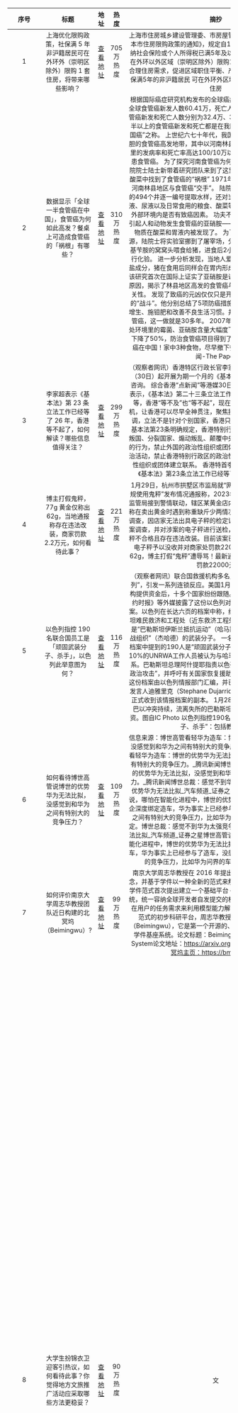 | 序号 |    标题    |              地址              |   热度   |          摘抄          |             略缩图             |
|:----:|:----------:|:----------------------------:|:--------:|:----------------------:|:-----------------------------:|
| 1    | 上海优化限购政策，社保满 5 年非沪籍居民可在外环外（崇明区除外）限购 1 套住房，将带来哪些影响？ | [查看地址                          ](https://www.zhihu.com/question/641996057) | 705 万热度 | 上海市住房城乡建设管理委、市房屋管理局联合印发《关于优化本市住房限购政策的通知》，规定自1月31日起，在本市连续缴纳社会保险或个人所得税已满5年及以上的非本市户籍居民，可在外环以外区域（崇明区除外）限购1套住房，以更好满足居民合理住房需求，促进区域职住平衡、产城融合。上海：在本市社保满5年的非沪籍居民 可在外环外区域（崇明区除外）限购1套住房 | ![略缩图](https://picx.zhimg.com/7c185db29bba01f59983bb04ba78c3fc_xl.jpg?source=57bbeac9) |
| 2    | 数据显示「全球一半食管癌在中国」，食管癌为何如此高发？餐桌上可造成食管癌的「祸根」有哪些？ | [查看地址                          ](https://www.zhihu.com/question/641996157) | 310 万热度 | 根据国际癌症研究机构发布的全球癌症负担数据显示，2020年全球食管癌新发人数60.41万，死亡人数54.4万，其中，我国食管癌新发和死亡人数分别为32.4万、30.11万，也就是说全球一半以上的食管癌新发和死亡都是在我国，因此，食管癌又有“中国癌”之称。 上世纪六七十年代，我国更是存在一个让人闻风丧胆的食管癌高发地带，其中以河南林县的情况最为严重，当时这里的发病率和死亡率高达100/10万以上，几乎家家户户都有人患食管癌。 为了探究河南食管癌为何如此高发，当时中国科学院院士陆士新带着研究团队来到了这里进行研究。 01 院士在在酸菜中找到了食管癌的“祸根” 1971年，陆士新院士被任命来到河南林县地区与食管癌“交手”。 陆院士带领研究人员将几个村的494个井逐一编号提取水样，还对当地几百位村民的唾液、胃液、尿液以及日常食用的粮食、酸菜等进行了检测，排查人体、外部环境内是否有致癌因素。 功夫不负有心人，团队发现了可引起人和动物发生食管癌的亚硝胺——甲基苄基亚硝胺成分，该物质在酸菜和胃液内被发现了。 为了进一步探索亚硝胺的来源，陆院士将实验室挪到了屠宰场，分别将注射了亚硝酸盐和甲基苄胺的窝窝头喂食给猪，进食后2小时将猪宰杀，取出胃部进行化验。 进一步分析发现，当地人爱吃的酸菜内富含的亚硝酸盐成分，猪在食用后同样会在胃内形成具有致癌作用的亚硝胺。 该研究首次在国际上证实了亚硝胺是诱发食管癌发生的主要化学原因，揭示了林县地区高发的食管癌与居民的饮食习惯有密切相关性。 发现了致癌的元凶仅仅只是开始，后续陆院士开始了新的“战斗”。他分别总结了5项防癌措施，分别为防霉、去胺、治增生、施钼肥和改善不良生活习惯。并在当地知指导百姓防治食管癌，这一做就是30多年。 2007年，改名为林州市的林县所处环境里的霉菌、亚硝胺含量大幅度下降了，食管癌的发病率也下降了50%，防治食管癌项目得到了显著成就。全球一半食管癌在中国！家中3种食物，尽早撤下餐桌_澎湃号·湃客_澎湃新闻-The Paper | ![略缩图](https://picx.zhimg.com/v2-e8439759060e7551f94e446ac23bc94f_qhd.jpg?source=57bbeac9) |
| 3    | 李家超表示《基本法》第 23 条立法工作已经等了 26 年，香港等不起了，如何解读？哪些信息值得关注？ | [查看地址                          ](https://www.zhihu.com/question/641993297) | 299 万热度 | （观察者网讯）香港特区行政长官李家超宣布，特区政府从今日（30日）起开展为期一个月的《基本法》第二十三条立法公众咨询。 综合香港“点新闻”等港媒30日报道，李家超在记者会上表示，《基本法》第二十三条立法工作已经等了26年，不应该再等，香港“等不及”也“等不起”，现在正是尽快“补短板”的好时机，让香港可以尽早全神贯注，聚焦拼经济、拼发展。同时他强调，立法不是针对个别国家，香港只是为了“保护自己”。 香港基本法第23条明确规定，香港特别行政区应自行立法禁止任何叛国、分裂国家、煽动叛乱、颠覆中央人民政府及窃取国家机密的行为，禁止外国的政治性组织或团体在香港特别行政区进行政治活动，禁止香港特别行政区的政治性组织或团体与外国的政治性组织或团体建立联系。 香港特首李家超 图自港媒 李家超：《基本法》第23条立法工作已经等了26年，香港等不起了 | ![略缩图](https://pic1.zhimg.com/v2-1c3d24e50e3430ab16548e812e6a11d8_xl.jpg) |
| 4    | 博主打假鬼秤，77g 黄金仅称出 62g，当地通报称存在违法改装，商家罚款 2.2万元，如何看待此事？ | [查看地址                          ](https://www.zhihu.com/question/641951578) | 221 万热度 | 1月29日，杭州市拱墅区市监局就“网民发布视频称某黄金店违规使用鬼秤”发布情况通报称，2023年11月27日，拱墅区市场监管局接到警情联动，辖区某黄金店内交易双方发生纠纷，顾客称在卖出黄金时遇到称重缺斤少两情况。执法人员立即赶赴现场调查，因店家无法出具电子秤的检定证书，市监局对该店进行立案调查，并对涉案的电子秤进行送检，经技术机构鉴定，该电子秤不合格且存在违法改装。目前该案已依法作出处罚决定，对该电子秤予以没收并对商家处罚款22000元。 77g黄金仅称出62g，博主打假“鬼秤”遭辱骂！最新通报：存在违法改装，商家罚款22000元 | 每经网 | ![略缩图](https://pic4.zhimg.com/50/v2-6545eea37af275dba072d7cc15ff1d87_b.jpg) |
| 5    | 以色列指控 190 名联合国员工是「顽固武装分子、杀手」，以色列此举意图为何？ | [查看地址                          ](https://www.zhihu.com/question/641998279) | 116 万热度 | （观察者网讯）联合国救援机构多名员工被卷入“参与袭击以色列”，引发一系列连锁反应。美国1月26日带头宣布暂停向该机构提供资金后，十多个国家纷纷跟随。 	 1月30日，路透社、《纽约时报》等外媒披露了这份以色列对联合国员工提出指控的档案。以色列在长达六页的档案中称，约190名联合国近东巴勒斯坦难民救济和工程处（近东救济工程处，UNRWA）雇员，同时是“巴勒斯坦伊斯兰抵抗运动”（哈马斯）或“巴勒斯坦伊斯兰圣战组织”（杰哈德）的武装分子。 	一名以色列官员对路透社称，档案中提到的190人是“顽固武装分子和杀手”，总体而言，大约10%的UNRWA工作人员被认为与哈马斯和杰哈德有更广泛的联系。巴勒斯坦总理阿什提耶指责以色列对该机构进行“有预谋的政治攻击”，并呼吁有关国家恢复援助。 	报道援引消息人士称，这份档案由以色列情报部门汇编，并已经与美国共享。但联合国发言人迪雅里克（Stephane Dujarric）29日表示，联合国尚未正式收到该情报档案的副本。 1月28日，加沙地带南部拉法，巴以冲突持续，流离失所的巴勒斯坦人领取UNRWA的援助物资。图自IC Photo 以色列指控190名联合国员工是“顽固武装分子、杀手”：包括教师社工 | ![略缩图](https://pic2.zhimg.com/50/v2-c69bf2f46054a97ed0aa9843c49a3591_b.jpg) |
| 6    | 如何看待博世高管说博世的优势华为无法比拟，没感觉到和华为之间有特别大的竞争压力？ | [查看地址                          ](https://www.zhihu.com/question/641826179) | 109 万热度 | 信息来源：​博世高管看轻华为造车：博世的优势华为无法比拟，没感觉到和华为之间有特别大的竞争压力。_腾讯新闻​博世高管看轻华为造车：博世的优势华为无法比拟，没感觉到和华为之间有特别大的竞争压力。_腾讯新闻​博世高管看轻华为造车：博世的优势华为无法比拟，没感觉到和华为之间有特别大的竞争压力。_腾讯新闻博世总裁：感觉不到华为太强竞争压力、我们的优势华为无法比拟_汽车频道_证券之星 博世高管谈华为造车时说，哪怕在智能化进程中，博世的优势华为无法比拟，不会和车企深度绑定造车，华为事实上已经参与了造车，没感觉到和华为之间有特别大的竞争压力，比如华为问界的车，和车厂深度绑定。博世总裁：感觉不到华为太强竞争压力、我们的优势华为无法比拟_汽车频道_证券之星博世高管谈华为造车时说，哪怕在智能化进程中，博世的优势华为无法比拟，不会和车企深度绑定造车，华为事实上已经参与了造车，没感觉到和华为之间有特别大的竞争压力，比如华为问界的车，和车厂深度绑定。 | ![略缩图](https://pic2.zhimg.com/50/v2-75d685f93d5790d0a527a1b808bf20fd_b.jpg) |
| 7    | 如何评价南京大学周志华教授团队近日构建的北冥坞（Beimingwu）? | [查看地址                          ](https://www.zhihu.com/question/641968681) | 99 万热度  | 南京大学周志华教授在 2016 年提出了学件（learnware）概念，并基于学件以一种全新的范式来解决机器学习任务。并且，学件范式首次提出建立一个基础平台 —— 学件基座（dock）系统，统一容纳全球开发者自发提交的机器学习模型，然后根据潜在用户的任务需求来利用模型能力解决新任务。 为了建立学件范式的初步科研平台，周志华教授团队近日构建了北冥坞（Beimingwu），它是第一个开源的、用于未来学件范式研究的学件基座系统。论文标题：Beimingwu: A Learnware Dock System论文地址：https://arxiv.org/pdf/2401.14427.pdf北冥坞主页：https://bmwu.cloud/ | ![略缩图](https://pic1.zhimg.com/50/v2-45e7b22230a419bc4c39b47d8f911bd8_b.jpg) |
| 8    | 大学生扮锦衣卫迎客引热议，如何看待此事？你觉得地方文旅推广活动应采取哪些方法更稳妥？ | [查看地址                          ](https://www.zhihu.com/question/641992636) | 90 万热度  | 文| 杜虎 这几天，因为“00后大学生扮锦衣卫迎大家返乡”，洛阳文旅被推上风口浪尖。 据媒体报道，1月29日下午，记者就大学生扮成锦衣卫迎客一事，致电洛阳市文化广电和旅游局办公室，该办接线人员让打12345，后者称将核实了解此事后再回复。 大学生扮演锦衣卫，每天下午两点至六点半在车站表演，暂时不知这个活动是谁组织的，但很多网友认为，这属于洛阳推广文旅的做法，远的是沿袭淄博烧烤文化的余热，近的是借哈尔滨的声势炒作，没想到翻车了。 现在有两种意见，一种认为锦衣卫是明朝的鹰犬机构，监视文武百官，迫害普通百姓，扮演锦衣卫迎客就很不正确，是宣扬历史糟粕，说轻了是不懂历史常识，严重点讲，是没有树立正确的历史观。这种意见一度占据了上风，不仅让扮演的大学生越解释越心虚，恐怕洛阳文旅部门也大感不妙。官方调查大学生扮锦衣卫迎客：点赞和批评都不必上纲上线_飞鱼_服饰_文化 | ![略缩图](https://pic1.zhimg.com/50/v2-8197fd7c635296eae602619ed05e8e68_b.jpg) |
| 9    | 为什么每天上班明明没做什么体力活，却仍感觉到身体好累？ | [查看地址                          ](https://www.zhihu.com/question/641399987) | 86 万热度  |                    | ![略缩图](https://pic4.zhimg.com/50/v2-a4b4cf5d8e9eba6dd2a6602d95304f73_b.jpg) |
| 10   | 「交通枢纽」河南降雪量异常之大，将连下 5 天，为何会出现暴雪天气？如何保证出行安全？ | [查看地址                          ](https://www.zhihu.com/question/641975485) | 58 万热度  | 1月29日，据中央气象台消息：31日开始，我国中东部地区将遭遇今冬以来最大范围、最长时间的雨雪天气过程，这也将是2008年以来最复杂春运天气。 预计1月31日至2月5日，我国中东部地区将进入入冬以来持续时间最长、影响范围最广的雨雪冰冻天气过程。10省份将出现暴雪或大暴雪，河南、河北、山东、辽宁、湖北等地的日降水量或累计降雪量具有极端性，河南、湖北、安徽、湖南、贵州5省将出现冻雨。 其中，交通枢纽河南作为此次过程的降雪中心，降雪量异常之大，需引起高度重视。 2024年1月28日，河南省济源市，雪后初晴。图据视觉中国 河南迎来今冬最长雨雪冰冻连续5天下雪，局地积雪可达40厘米 1月29日，河南省气象局召开新闻发布会，河南省气象台首席预报员张宁表示，河南处于此轮全国性雨雪天气的中心区域，也处于雨雪转化的过渡区域，降水相态复杂，本轮累计降雪量和积雪深度可能达到或突破历史同期极值，雨雪和冰冻持续时间为今冬最长，同时伴有雷电、冻雨、大风、低温等多种灾害，低温雨雪冰冻和暴雪气象灾害风险高。 据河南省气象局预计，1月31日至2月4日，河南将连续5天出现降雪。全省大部积雪深度10到20厘米，局地可达40厘米。 另据大河报消息，受冷空气影响，1月31日至2月1日，河南郑州市有4到5级东北风，阵风7到8级。2月1日起郑州市气温较前期明显下降，最高气温持续0℃以下，其中2月1日至4日，最低气温-8℃～-4℃。此外，1月30日至31日，郑州市有中到重度霾。 雨雪详细数据： 降雪时间：明天下午到晚上开始下。这次持续时间会比较长，一直到2月5日才会结束。 降雪相态：明晚先是雨，或雨夹雪，随着气温的下降，后面转成雪。 降雪主要集中时段：明天夜里有一波，3-4日有一波。 气温：最低气温有4-5天都会在0℃以下，最冷的是4日、5日。 降水量：与去年12月10日那次过程的累计降水量差不多，这次下得更匀一些。 建议：要返乡或出行，最好不要选择自驾，雨雪天气公路交通受的影响比较大。能选择5日以后出行最好，不管往南还是往北晚点的概率就会减小。 此外，1月30日至31日，郑州市有中到重度霾。需关注雨雪低温对春运的影响。 本轮雨雪天气恰逢春运返乡出行高峰，交通安全风险加大，建议加强安全管理工作；需防范雨雪冰冻、大风、低温等对交通运输、能源保供、电力输送、设施农业、人体健康等的不利影响。请密切关注天气变化趋势及属地气象台站发布的最新天气预报、气象灾害预警信号和气象风险提示。 持续雨雪低温天气，需防范能见度降低、道路湿滑结冰、电线覆冰和积雪；天然气、电力、热力等能源消耗增加，建议做好煤、气、油等能源调度和储备计划。本轮雨雪天气恰逢春运返乡出行高峰，交通安全风险加大，建议加强安全管理工作。 据中央气象台最新预计，今明两天，仍以南方大范围降雨和东北地区降雪为主，31日起冷空气南下，大范围雨雪登场，中东部大部地区气温逐渐转为偏低，雨雪分界线将逐渐南压至贵州东部-湖南北部-湖北东部-苏皖北部一线。 这条雨雪分界线以北地区多有中到大雪、部分地区暴雪甚至大暴雪，以南地区有中到大雨、局地暴雨，并伴有较大范围雷电。其中2月2-4日为降雪最强时段。 来源：中央气象台、大河报 周星驰官宣！ 张庭名下多家公司拟注销！96套房产、银行账户已全部解封高度警惕！暴雪来袭！河南降雪量异常之大，将连下5天_雨雪_天气_影响 | ![略缩图](https://picx.zhimg.com/80/v2-2350b90c05344e51911c82d0a8acb15c_1440w.webp?source=1def8aca) |
| 11   | 怎么看待 2024 年 1 月 30 日 A 股市场行情？ | [查看地址                          ](https://www.zhihu.com/question/641945046) | 58 万热度  | 财联社1月30日电，大盘全天震荡调整，创业板、深成指跌超2%，创业板指失守1600点续创年内新低。盘面上，电力板块逆势活跃，百通能源、深南电A、赣能股份涨停；汽车零部件板块局部走强，浙江世宝、中马传动、爱玛科技涨停；农业板块盘中活跃，敦煌种业涨停，秋乐种业大涨8%；下跌方面，芯片半导体板块全天低迷，华海诚科、新洁能、亚翔集成跌停。总体上个股跌多涨少，全市场超5000只个股下跌。沪深两市今日成交额6637亿，较上个交易日缩量1415亿。板块方面，仅有转基因板块逆势上涨，CPO、PEEK材料、减肥药、先进封装Chiplet等板块跌幅居前。截至收盘，沪指跌1.83%，深成指跌2.40%，创业板指跌2.47%。北向资金全天净买入17.42亿，其中沪股通净买入25.02亿元，深股通净卖出7.6亿元。收评：创业板指跌超2%失守1600点 全市场超5000只个股下跌 | ![略缩图](https://picx.zhimg.com/v2-90db291f2141c6def4b754831afbaa6a_xl.jpg?source=57bbeac9) |
| 12   | 网传冀 F 牌奔驰车主插队不成，拳砸对方引擎盖，保定交警回应，如何看待此事？ | [查看地址                          ](https://www.zhihu.com/question/641972202) | 58 万热度  | 30日，一个来自河北的车牌号登顶热搜。 据了解，有网友29日发短视频称，自己驾车时被奔驰车插队，引擎盖被砸出坑。 视频画面显示，插队的黑色奔驰车车牌为冀F***。 记者针对此事致电保定市公安局交警支队，对方回应称，“有相关部门去核实，保定交警公众号到时候应该会有发文。”​​​​保定交警回应奔驰车插队 (weibo.com) | ![略缩图](https://picx.zhimg.com/v2-6fdb7261d4ccb419c7ce5004923c30a3_xl.jpg?source=57bbeac9) |
| 13   | 为什么高句丽威胁这么大，没有在隋末大乱时逐鹿中原？ | [查看地址                          ](https://www.zhihu.com/question/293027495) | 58 万热度  |                    | ![略缩图](https://pic4.zhimg.com/50/v2-50a1751ab17488023ac5e93df610f65b_b.jpg) |
| 14   | 2024 LPL 春季赛LGD 2:0 EDG，如何评价这场比赛？ | [查看地址                          ](https://www.zhihu.com/question/642038975) | 57 万热度  |                    | ![略缩图](https://pic3.zhimg.com/50/v2-4ab6284b86b577aad46b3157ad8588c2_b.jpg) |
| 15   | 如何看待周星驰宣布进入短剧领域？ | [查看地址                          ](https://www.zhihu.com/question/641937749) | 57 万热度  | 1月29日，周星驰在社交平台发布动态只见他在白板上潇洒写下“九五二七剧场”几个大字。中国香港知名导演、演员周星驰宣布与某短视频平台达成微短剧合作双方将共同运营“九五二七剧场”周星驰将以发起人身份共同联合优秀的青年创作者基于“周星驰导演作品”的某短视频平台账号直接面向用户进行内容创作。 | ![略缩图](https://pic4.zhimg.com/50/v2-100a531c1a85e1fb76d843c9a6d84cb7_b.jpg) |
| 16   | 比亚迪去年净利预计超 290 亿元，同比最高增长约 86%，新能源车销量创历史新高，哪些信息值得关注？ | [查看地址                          ](https://www.zhihu.com/question/641988402) | 57 万热度  | 继特斯拉公布业绩后，比亚迪也发成绩单了！ 1月29日晚间，比亚迪发布2023年业绩预告，期内公司实现归属于上市公司股东的净利润290亿元-310亿元，同比最高增长约86%；实现归属于上市公司股东的扣非净利润274亿元-297亿元，同比最高增长约90%。基本每股收益为9.98元/股至10.67元/股，上年同期为5.71元/股。 以此计算，比亚迪在2023年日均净利润为7945.21万-8493.15万元。 比亚迪表示，2023年，新能源汽车行业继续保持高速增长态势，公司新能源汽车销量再创历史新高，进一步巩固了全球新能源汽车销量第一的领先地位。尽管行业竞争更为激烈，公司凭借品牌力的不断提升、出海销量的快速增长、持续扩大的规模优势和强大的产业链成本控制能力，盈利实现大幅改善，展现了强大的韧性。预计去年净利超290亿元，比亚迪最新公告！特斯拉“拐点”来了？马斯克暂别世界首富“宝座” | 每经网 | ![略缩图](https://pic2.zhimg.com/50/v2-77462cdb9b4aeb99860f87219dd368cd_b.jpg) |
| 17   | 马斯克称人类首次接受脑机接口芯片植入，对人类意味着什么？为什么有人兴奋有人担忧？ | [查看地址                          ](https://www.zhihu.com/question/641946804) | 56 万热度  | 马斯克的脑机接口有新消息！ Neuralink创始人埃隆·马斯克刚刚在社交媒体平台X上宣布，在昨天，人类首次接受脑机接口（Neuralink）芯片植入，植入者恢复良好。 估值已达359亿元，业内评价很高 Neuralink，是马斯克在2016年与多名科学家一同创办的脑科学公司。顾名思义，这家公司的主要研究方向就是脑机接口——通过研发一种能够植入大脑的设备，来实现“人脑与机器交互”。去年的融资情况显示，Neuralink的估值已高达50亿美元（约合人民币359亿元）。 所谓“脑机接口”，就是通过在大脑中植入微小的电极，利用电流让计算机和脑细胞产生互动。2019年马斯克发布了首款产品，其原理是用激光在头骨上钻孔，然后再避开大脑血管、将一条线路植入脑中。2020年8月，为了对脑机接口的效果进行验证，研究人员在三只猪的体内植入了设备，马斯克在直播时向观众展示了小猪大脑活动的实时传输。 据马斯克介绍，Neuralink正在设计一种将大脑信号转化为行动的设备，将首先专注于两个应用：一是恢复人类视力，二是帮助无法移动肌肉的人控制智能手机等设备，甚至恢复脊髓受损者的全身功能。 Neuralink公司人体试验精确机器人植入脑机接口的目标，是寻找22岁及以上、渐冻症（因脊髓损伤或肌萎缩侧索硬化症）导致四肢瘫痪、且伤后至少一年未见好转的试验参与者，初步目的是让瘫痪人士仅用意念就能操作计算机光标或键盘。马斯克宣布：人类首次接受脑机接口芯片植入，植入者恢复良好！ | ![略缩图](https://pic1.zhimg.com/50/v2-9955bbbe74b06def680f39e4924c324c_b.jpg) |
| 18   | 广东汕头东海岸发现一头鲸鱼尸体，相关工作人员正在处置，具体原因为何？还有哪些细节值得关注？ | [查看地址                          ](https://www.zhihu.com/question/641994894) | 55 万热度  | 橙柿互动 记者 汤晨琛2024-01-30 13:58:00 昨天下午，有网友发布视频称，广东汕头东海岸附近有一条死去的鲸鱼。 今天中午，橙柿互动记者联系上了一位正在现场的当地人。他说，这条“大鱼”还不清楚是不是鲸鱼，只是看着很像，现在还没被运走，具体位置离汕头市的东海岸大道堤坝不远。 “对面应该是一片工地，下了桥就能看到，上面还写着广东讯源建设投资有限公司。目前现场有工作人员正在处理，应该是防止它爆炸。” 也有网友表示，这条“大鱼”体长6—7米，可能是小须鲸，在南海有分布。“来看的人不多，都是拍张照就走了。” 据媒体报道，汕头东海岸所在地派出所已接到该起警情，相关处置情况暂不便透露。而汕头市农业农村局的工作人员表示，已经安排相关工作人员去现场处理，具体是什么 " 鱼 " 还有待现场工作人员进一步确认。“这起事件目前由汕头市龙湖区农业农村局渔业管理股的工作人员在牵头处置，后期可能会将这头大 ‘鱼 ’ 送到汕头大学做标本。” 另外，该工作人员表示，这头大 " 鱼 " 的死亡或许与气候变化有关，及时处置不会对生态环境造成影响，至于网民担心的鲸爆问题，工作人员认为短时间内不会发生，时间长了可能会发生。 当鲸在海洋中死去被称为“鲸落” 在陆地上死去可能会“鲸爆” “当鲸在海洋中死去，它的尸体最终会沉入海底，并在此过程中形成一个独特的深海生态系统，生物学家称这一过程为‘鲸落’。” 中国科学院深海科学与工程研究所海洋哺乳动物与海洋生物声学研究室主任、研究员李松海说，生于海、死于海、反哺海，“鲸落”为深海生物提供了丰富的食物来源，与热液、冷泉一同被称为深海生命的“绿洲”。 当鲸在陆地上死去的时候，不得不提到一个词，“鲸爆”。 鲸爆，也就是鲸鱼爆炸，死亡的鲸因内部蓄积过多腐败气体而造成身躯爆裂。可以说，这是自然界中最壮观的生物爆炸。 据媒体报道，2004年大年初三，一头长17米、重55吨的抹香鲸在台湾海边搁浅死亡。当它在运输到闹市区的时候，突然宛如炸弹爆炸，鲸鱼的肠子、脂块、血肉往四周喷射，四周的小吃摊、车辆都被染成红色。 责任编辑：刘徽网传汕头东海岸发现一头死鲸？当地人告诉橙柿：“大鱼”还在现场，工作人员正在处理 | ![略缩图](https://pic1.zhimg.com/80/v2-8069cda3e28a1d481644ed6770fddd02_1440w.webp?source=1def8aca) |
| 19   | 俗话说的「脸皮厚或薄」是天生还是后天形成的？怎么改变？ | [查看地址                          ](https://www.zhihu.com/question/641330220) | 55 万热度  |                    | ![略缩图](./img/1.jpg) |
| 20   | 韩国线下销售从业者 10 年间大减 45 万余人，如何看待这一现象？可能是哪些原因导致的？ | [查看地址                          ](https://www.zhihu.com/question/641804049) | 54 万热度  | 据韩国统计厅和流通行业29日公布的数据，去年国内就业人口中销售从业人员262.1万人，同比减少6万人。由此，销售从业人员已连续9年减少，且较10年前（2013年）大减45.3万人。销售从业人员主要包括服装、化妆品、家电、家具、食品等产品的销售员，以及商场收银员、汽车销售员、保险销售员、信用卡推销员等在营销和销售领域就业，且与顾客面对面营销的人员。 报道称，韩国销售从业人员2019年同比减少7000人，新冠疫情暴发的2020年大幅减少13.3万人，2021年也大减13.1万人。随着流通行业等整体产业结构转型，销售平台重心转为线上，加上疫情的发生，导致销售从业人员急速减少。 与此同时，在电子商务盛行的推动下，网购交易额逐渐递增，2022年突破200万亿韩元，高达210亿韩元（约合人民币1.13亿元）。一时装行业相关人士表示，正在研讨灵活应对网络购物活跃趋势的方案，扩招网购行业人员。 | ![略缩图](https://pic4.zhimg.com/50/v2-aa8b694d7292e3f7a311a85b4fe4ac43_b.jpg) |
| 21   | 乙游《恋与深空》玩后体验如何？ | [查看地址                          ](https://www.zhihu.com/question/640219544) | 54 万热度  |                    | ![略缩图](https://pic1.zhimg.com/50/v2-7769887730817863b086cf7a8384f980_b.jpg) |
| 22   | 迈阿密国际亚洲行首战利雅得新月，全场比分4-3，迈阿密1球负，聊聊你的看法？ | [查看地址                          ](https://www.zhihu.com/question/641917573) | 54 万热度  |                    | ![略缩图](https://pic3.zhimg.com/50/v2-fe4a20ab479156e83e0d4c54fba36b6a_b.jpg) |
| 23   | 文笔挑战，我糅碎了纸，_____________你会怎么接下一句? | [查看地址                          ](https://www.zhihu.com/question/641707087) | 54 万热度  | 我糅碎了纸，只为挽留你的存在。    | ![略缩图](https://pic1.zhimg.com/50/v2-ab6b96e00d129ee0ee1c25b9d1f48494_b.jpg) |
| 24   | 描写“雨天”的古诗词有哪些？ | [查看地址                          ](https://www.zhihu.com/question/642002269) | 54 万热度  |                    | ![略缩图](./img/1.jpg) |
| 25   | 《热辣滚烫》《飞驰人生2》《第二十条》等9部电影官宣今年春节档，你最期待哪一部？哪一部会更受大众喜爱？ | [查看地址                          ](https://www.zhihu.com/question/641779203) | 53 万热度  | 据灯塔专业版，截至目前9部电影官宣定档2024年春节档，分别为《热辣滚烫》《飞驰人生2》《第二十条》《红毯先生》《我们一起摇太阳》《熊出没：逆转时空》《八戒之天蓬下界》《破战》《黄貔：天降财神猫》。 （来源 “淘票票”微博） | ![略缩图](https://pic1.zhimg.com/80/v2-b3241260f7c585057b98c23d458826bc_1440w.webp?source=1def8aca) |
| 26   | 为什么美国允许如此大量的非法移民？ | [查看地址                          ](https://www.zhihu.com/question/22732866) | 52 万热度  | 问题已修改，在美国的移民有很大一部分是非法移民，主要来自墨西哥等拉丁美洲国家，是美国一个严重的社会问题，什么动机让美国政府没有阻止这些非法移民？留下这些人对美国有什么好处？或者说赶他们走有什么困难？这只是我想的关于政府的方面，当然欢迎从其他角度解释。 | ![略缩图](./img/1.jpg) |
| 27   | 特朗普称「我若当选，将启动最大规模驱逐移民」，如何评价这一言论？将产生哪些影响？ | [查看地址                          ](https://www.zhihu.com/question/641940943) | 51 万热度  | 1月27日，美国前总统特朗普在发表竞选演讲时表示，边境问题在政治上前所未有地重要。他承诺：“如果我当选，将启动美国规模最大的驱逐行动。” 据法新社1月28日报道，美国总统拜登和美国前总统特朗普27日围绕一项边境改革计划相互口头攻击。该计划旨在阻止从墨西哥进入美国的移民激增。 今年美国大选或将再次在特朗普和拜登之间展开。 随着移民问题成为大选中最受关注的问题之一，参议院正在谈判的这项法案引发了激烈争论。 报道称，在共和党初选中领先的特朗普把移民问题摆在其竞选活动的核心位置，对漏洞百出的边境发出严重警告，但同时又极力反对达成协议，尽管拜登态度“向右转”，承诺暂时“关闭”边境。 拜登27日表示支持这一法案，坚称它将带来有史以来“最严厉”的边境改革。拜登在南卡罗来纳州发表演讲时说：“这将授予我作为总统关闭边境的紧急权力，直到边境重新得到控制。如果这项法案今天成为法律，我会立刻关闭边境，迅速解决问题。” 报道称，随着移民的涌入搅动国内政局，特朗普继续就“开放边境”问题谴责拜登。特朗普27日在拉斯维加斯发表竞选演讲时说：“边境问题在政治上前所未有地重要。” 报道还称，在特朗普进行广泛游说后，众议院议长迈克·约翰逊26日在一封公开信中表示，参议院通过的任何此类法案都将“搁浅”，永远不会在众议院获得通过。 在得克萨斯州州长、共和党人格雷格·阿博特和联邦政府就边境控制权陷入僵局之际，特朗普表示，他将“全力支持”得州，并“部署一切必要的军事和执法资源，封锁最后一段边境”。 报道又称，这位前总统说，越境人员“有百分之百的可能会在美国发动重大恐怖袭击”。他此前在移民问题上发表的言论也经常如此耸人听闻。 特朗普说：“我们将启动美国规模最大的驱逐行动。”他多次重复的这项竞选承诺引发了听众的欢呼。特朗普：我若当选，将启动最大规模驱逐移民 | ![略缩图](https://pic1.zhimg.com/80/v2-d6e78a019021b498d2538351549bbabe_720w.webp) |
| 28   | 马斯克称 Neuralink 完成首例人类脑机接口设备植入，志愿者目前恢复良好，如何评价这一技术？ | [查看地址                          ](https://www.zhihu.com/question/641937663) | 51 万热度  | 美国当地时间周一，特斯拉和SpaceX首席执行官埃隆·马斯克（Elon Musk）在社交媒体上发文，宣布其脑机接口公司Neuralink完成了首例人类大脑植入手术，志愿者目前恢复良好。初步结果显示，神经元尖峰检测很有前景。 这个消息在X上引发网友热议，他们对该技术应用于人体存在不同看法。有人为Neuralink取得的里程碑式成就感到兴奋，相信该技术将改变人类的生活，希望Neuralink分享更多相关信息。也有人对次感到担忧，害怕技术滥用带来黑客帝国式的后果。马斯克：Neuralink完成首例人类脑机接口设备植入 志愿者目前恢复良好 | ![略缩图](https://picx.zhimg.com/80/v2-94281548eb6d45f7ac427fc92f2df304_720w.webp?source=1def8aca) |
| 29   | 去爱和被爱哪个更幸福？ | [查看地址                          ](https://www.zhihu.com/question/633073265) | 50 万热度  |                    | ![略缩图](https://pic1.zhimg.com/50/v2-76c5c3a6c83c5fb3ebf57b74abe61968_b.jpg) |
| 30   | AI 绘画高效出图的时代，画师还能用什么能力和它竞争？ | [查看地址                          ](https://www.zhihu.com/question/641217555) | 49 万热度  | AI 绘画背后有强大的数据库，能够 1 分钟产出 100 张画作，其高效率远远超过人类画家，部分 AI 画作已经能够应用到商业场景中。在这个背景下，人类画师还能用什么能力和它竞争？人类艺术家的不可替代性展现在哪些地方？ | ![略缩图](https://picx.zhimg.com/80/v2-29fcf91d73c67c22f49856db02942233_720w.jpeg) |
| 31   | 有哪些带月的诗句?  | [查看地址                          ](https://www.zhihu.com/question/641597667) | 47 万热度  |                    | ![略缩图](./img/1.jpg) |
| 32   | 你是否认同「只有自己可以救自己」？如何反驳这一观点？ | [查看地址                          ](https://www.zhihu.com/question/641330196) | 47 万热度  |                    | ![略缩图](./img/1.jpg) |
| 33   | 你坚持骑自行车是为了什么？ | [查看地址                          ](https://www.zhihu.com/question/639068918) | 46 万热度  |                    | ![略缩图](https://pic2.zhimg.com/50/v2-7abc31146aac008b3530c943ab9b6265_b.jpg) |
| 34   | 小米汽车上险价格曝光，高配版达到36万元，可信度如何？ | [查看地址                          ](https://www.zhihu.com/question/641963596) | 46 万热度  | 信息来源：小米汽车上险价格首次曝光 高配版达到36万元 1月30日，某大型保险公司向界面新闻证实，小米汽车高配版本上险价格为36.14万元。该车型采用宁德时代的三元锂电池，最高车速265km/h。市场据此猜测，小米汽车最终售价可能在25万至37万之间。 | ![略缩图](https://pic1.zhimg.com/v2-b05a7c0fa7abeeec44e7e2e0e3b34d59_xl.jpg?source=57bbeac9) |
| 35   | 直播间「群面式」相亲兴起，条件摆在明面上，成不成只要三五分钟，如何看待此类相亲形式？ | [查看地址                          ](https://www.zhihu.com/question/641968604) | 46 万热度  | 据中国青年报报道，当下，为了扩大社交范围，尽快“脱单”，一些单身青年选择进入短视频直播间。在直播间，相亲者的身高、颜值、职业、收入、房子、车子等基本条件摆在明面上，被一轮一轮地打量和筛选。一些幸运的年轻人在这里找到了合适的相亲对象，但也有人遇到了“套路”和“陷阱”。 “群面式”相亲，直接摆条件，成不成就在三五分钟…-中新网 | ![略缩图](https://pic1.zhimg.com/v2-e98a16c326e5df4a0a8d011e971922a5_xl.jpg?source=57bbeac9) |
| 36   | 送乒乓球拍，送单拍还是双拍？ | [查看地址                          ](https://www.zhihu.com/question/638093499) | 46 万热度  | 过段时间就到男朋友生日了，他喜欢打乒乓球，我想要不然送他一个球拍吧，但是我也不怎么了解乒乓球拍，是送单支还是两只。 还有，有什么可以推荐的吗，我真的不太懂，谢谢各位啦感谢～（还是学生） | ![略缩图](./img/1.jpg) |
| 37   | 高中每天6:40起，11:30睡合理吗？ | [查看地址                          ](https://www.zhihu.com/question/640565087) | 45 万热度  | 我只是觉得很累…上个高中压力好大呜呜呜呜 | ![略缩图](https://pic2.zhimg.com/50/v2-43db583a397c5975ae91fac76ff89539_b.jpg) |
| 38   | 现在的你还能接受一个人去电影院吗？ | [查看地址                          ](https://www.zhihu.com/question/641303299) | 45 万热度  |                    | ![略缩图](./img/1.jpg) |
| 39   | 红楼梦开头，贾雨村为什么以薛蟠销户结案？这不是给薛家添麻烦吗？找个别人顶罪不是更好吗？ | [查看地址                          ](https://www.zhihu.com/question/638986738) | 44 万热度  | 除去作者作为小说家，为了后文埋伏笔的因素，到底为什么贾雨村要这样断案呢？这个事情有历史原型吗？ | ![略缩图](https://pic1.zhimg.com/50/v2-99ea081196e49cd65108b2a1c870b410_b.jpg) |
| 40   | 史航再度回应被指性骚扰，称已向法院提起诉讼，事件真实情况如何？哪些信息值得关注？ | [查看地址                          ](https://www.zhihu.com/question/641992336) | 44 万热度  | 1月30日，史航在社交平台上发布图文，就此前的性骚扰事件作出回应。他表示：“我于2023年6月12日向法院提起了诉讼。又用了6个多月的时间，终于通过法律程序知晓了部分匿名控诉我的人士的真实身份。我有义务将真相还原。” 史航称，他与指控他性骚扰的小默和李索罗曾为男女朋友关系，二人控诉均是构陷，她们互动配合、伪造事实。 | ![略缩图](./img/1.jpg) |
| 41   | 证监会发布「初步查明＊ST左江去年披露的财务信息严重不实，涉嫌重大财务造假」，哪些信息值得关注？ | [查看地址                          ](https://www.zhihu.com/question/641995598) | 44 万热度  | 每经AI快讯，据证监会官网1月30日消息，2023年11月24日，证监会对退市风险公司左江科技股份有限公司（简称＊ST左江，300799）立案调查。现已初步查明，＊ST左江2023年披露的财务信息严重不实，涉嫌重大财务造假。该案目前正在调查过程中，我会将尽快查明违法事实，依法严肃处理。我会始终将保护好投资者特别是中小投资者合法权益作为一切工作的出发点和落脚点。上市公司财务造假严重误导中小投资者交易决策，必须予以严厉打击。我会将继续保持“零容忍”执法高压态势，从严从快查处各类造假行为，强化行政民事刑事立体追责。严格执行退市制度，使造假“保壳”者“应退尽退”，让造假乱市者付出惨痛代价。证监会：初步查明＊ST左江2023年披露的财务信息严重不实 涉嫌重大财务造假 | ![略缩图](https://pica.zhimg.com/80/v2-5b924195a53c7c216aab6a184f6ef408_1440w.webp?source=1def8aca) |
| 42   | 存款利率一降再降，继大额存单后，部分普通定期也被疯抢，有产品发售一小时就卖完了，哪些信息值得关注？ | [查看地址                          ](https://www.zhihu.com/question/641959320) | 44 万热度  | 在2023年12月22日，包括工商银行、农业银行、中国银行、建设银行、交通银行等国有银行，以及部分股份行如招商银行等均对存款挂牌利率进行了下调。下调后，上述银行的整存整取三年期挂牌利率，均已告别“2时代”，降至1.95%。 事实上，这也已不是各大行第一次降息。一年期定存跌破2%、三年期跌破3%…自2022年9月至今，“沉寂”了近7年的银行存款挂牌利率，开始“跌跌不休”。部分期限的定期存款利率直接跌掉了50BP！而在刚过去的2023年，国有大行共进行了三轮降息。 目前，国内利率仍处于下行通道，近日央行宣布，决定自2024年2月5日起下调金融机构存款准备金率0.5个百分点；自2024年1月25日起，分别下调支农再贷款、支小再贷款和再贴现利率各0.25个百分点。 虽说存款利率下调，有助于降低融资成本，但对于偏好存款的保守型投资者而言，存款降息降得“肉痛”，而随着银行净息差收窄，存款利率还将继续下降的声音不绝于耳。 当前正值年终奖发放季，市场上银行存款情况如何？有哪些存款“替代”产品？都有何特色？又有哪些方面需要注意？怎么存年终奖更划算成为保守型投资者最关心的问题… “一小时就卖完了！”以前抢大额存单，现在银行这个产品也被疯抢 | 每经网 | ![略缩图](https://picx.zhimg.com/v2-cfff5b0257bc60ac3fde513ffcf4b336_xl.jpg?source=57bbeac9) |
| 43   | 如果直属领导情绪非常不稳定，经常当众「骂」我，我该如何与之相处？ | [查看地址                          ](https://www.zhihu.com/question/641400000) | 44 万热度  |                    | ![略缩图](https://picx.zhimg.com/v2-50775bce79a36b3cbe0b38cb3be10a50_xl.jpg?source=c885d018) |
| 44   | 为什么对「体质弱的人」大家都想保护，而对「心理承受力弱的人」大家都很鄙夷？ | [查看地址                          ](https://www.zhihu.com/question/641330193) | 44 万热度  |                    | ![略缩图](./img/1.jpg) |
| 45   | 丰田再曝发动机测试存在违规，10 种车型停供，高管鞠躬道歉，哪些信息值得关注？ | [查看地址                          ](https://www.zhihu.com/question/641941515) | 44 万热度  | 环球网报道，据《日本经济新闻》报道，1月29日，丰田集团的丰田工业公司（丰田自动织机）发布消息承认，该公司生产的燃油发动机测试存在违规情况。丰田集团同日停止了陆地巡洋舰等10种车型的供货。丰田工业公司社长伊藤浩一当天在记者会上鞠躬道歉。日媒：丰田再曝发动机测试存在违规，10种车型停供，高管鞠躬道歉 | ![略缩图](https://pic1.zhimg.com/80/v2-78cf4deb06b4fea76a3bca4cf620abc6_720w.webp?source=1def8aca) |
| 46   | 多地限制教师非正常流动，杭州年底前将对西部山区教师出政策，如何看待此举？将产生哪些影响？ | [查看地址                          ](https://www.zhihu.com/question/641937606) | 44 万热度  | 据浙江省杭州市教育局网站1月26日消息，杭州市教育局当天公布《2023年第二期“公述民评”面对面问政活动问题整改情况汇总表》，其中，针对杭州西部山区教师人才外流现象，杭州市2024年底前将对西部区、县（市）教师非正常流动作出政策限制。 杭州市教育局表示，2024年底前将对西部区、县（市）教师非正常流动作出一定的政策限制，西部区、县（市）公办学校教师在应聘主城区教师岗位时必须出具所在学校同意报考证明。 杭州市教育局同时强调，乡村教师参加职称评审、教师荣誉评选时，给予适当倾斜。此外，将依法依规落实乡村教师工资待遇，完善“越往基层、越在偏远、越是艰苦，待遇越高”的乡村教师收入调节机制；严格按照相关文件落实农村教师3项津补贴政策。 据杭州市政府网站公开信息，目前，杭州市西部山区包括临安区、桐庐县、淳安县、建德市。 澎湃新闻注意到，近年来全国多地已对中小学教师非正常流动作出限制。 据广东江门台山市政府网站1月18日消息，台山市教育局党组在关于巡察整改进展情况的通报中表示，针对“高中教师队伍不稳定影响教学质量”问题，台山市教育局已通知各高中学校严格把控教师调动、辞职等手续，减少优秀教师无序流动，严格按照《事业单位聘用合同》及相关条例执行并做好报备工作。 据澎湃新闻此前报道，江西省教育厅和江西省人社厅2023年12月8日已联合印发《关于进一步规范中小学教师公开招聘和选调工作的通知》，要求严格限制跨市选调，除安排乡村教师回原籍任教等政策性流动外，各地原则上不得面向全省范围选调中小学教师。严禁通过高薪酬高待遇抢挖人才，特别是从薄弱地区、农村学校抢挖优秀校长和中小学教师。报名参加公开选调的中小学教师，须在同一县域（或市直）内任教满5年。符合选调条件的中小学教师，须在报名前取得所在学校及其教育主管部门同意。 另据四川南充仪陇县政府网站消息，仪陇县教育科技和体育局党组2023年6月在关于县委专项巡察反馈意见集中整改通报中表示，针对“优秀教师流失严重，每年都有优秀教师陆陆续续调出县外”的问题，仪陇县建立了教师外调报备制度，控制每年教师外调数量，落实政策留人。多地限制教师非正常流动，杭州年底前将对西部山区教师出政策_教育家_澎湃新闻-The Paper | ![略缩图](https://picx.zhimg.com/v2-b3b78e598881c757f5fc98065d495d1d_xl.jpg?source=57bbeac9) |
| 47   | 美军基地遭无人机袭击造成 3 人死亡，原因可能是人为失误，大选将近，中东紧张事态会如何发展？ | [查看地址                          ](https://www.zhihu.com/question/641947101) | 44 万热度  | （观察者网讯）当地时间1月28日，美军位于约旦东北部、靠近叙利亚边境的军事基地遭遇无人机袭击，造成3人死亡。据美联社29日报道，此次导致巴以冲突后首次有美军丧生的袭击，原因可能是人为失误。有美国官员透露，事发当时，恰好有一架美军无人机返回基地，因此防空系统未能即使拦截来袭的无人机。 	报道称，在袭击细节公布之际，拜登政府面临着艰难平衡：一方面，美国总统拜登及官员剑指伊朗，共和党人也趁机“拱火”；但同时，拜登又不希望与伊朗开战。白宫方面29日称，拜登正在“权衡选择”。 遇袭美军基地位于约旦境内，靠近伊拉克和叙利亚边境 来袭无人机“被误认”是美军自己无人机，白宫：拜登正权衡报复方案 | ![略缩图](https://picx.zhimg.com/80/v2-4a1394c81cf91c0cb902e35516c86f23_720w.webp?source=1def8aca) |
| 48   | 马斯克称人类首次植入脑机接口芯片，植入者恢复良好，其脑机接口公司估值已超350 亿，哪些信息值得关注？ | [查看地址                          ](https://www.zhihu.com/question/641938842) | 44 万热度  | 北京时间1月30日，马斯克在社交平台X宣布，昨天首例人类接受了脑机接口公司Neuralink的植入物，目前恢复良好。初步结果显示神经元尖峰检测（neuron spike detection）表现出良好的前景。 据每日经济新闻2023年11月13日报道，目前，数千人正排队等候，希望能植入马斯克旗下脑机接口公司（Neuralink）的大脑植入物。上述消息是传记作家阿什利・万斯2023年年底透露的消息。据悉，Neuralink公司预计5年内年收入将高达1亿美元。2023年早些时候，美国食品药品监督管理局批准了Neuralink对其设备进行人体试验，到2023年9月时，该公司开始为其首次人体试验招募志愿者。重磅！首例人类接受Neuralink植入物，马斯克：目前恢复良好 | 每经网 | ![略缩图](https://picx.zhimg.com/80/v2-b22b645799b9f0a58bde9d5706394bda_1440w.webp?source=1def8aca) |
| 49   | 美国得州副州长称将继续在美墨边境修建刀片刺网等屏障，如果执法部门干预，将会与其对抗，透露哪些信息？ | [查看地址                          ](https://www.zhihu.com/question/641941520) | 44 万热度  | 美国得州副州长称将继续在美墨边境修建刀片刺网等屏障 央视新闻消息，当地时间1月29日，美国得克萨斯州副州长帕特里克表示，该州将继续在美墨边境修建刀片刺网等屏障。 据悉，美国最高法院于上周下令允许边境巡逻队拆除该州边境设置的刀片刺网等屏障。对此，帕特里克称，该州正在尽一切努力继续搭建刀片刺网，如果执法部门对其进行拆除，该州将会与其“对抗”，同时更换新的屏障。美国得州副州长称将继续在美墨边境修建刀片刺网等屏障 | ![略缩图](https://pica.zhimg.com/80/v2-41768b02bf7830ef6684deaac47f535d_720w.webp?source=1def8aca) |
| 50   | 伊朗回应拜登「美军约旦遇袭案与伊朗无关」，将对局势产生哪些影响？ | [查看地址                          ](https://www.zhihu.com/question/641827968) | 44 万热度  | 当地时间1月29日，伊朗外交部发言人卡纳尼（Nasser Kanaani）发表声明，否认此前美国总统拜登指控伊朗与美军约旦遇袭案有关言论，并强调，这些指控“毫无根据”，斥责该言论威胁“区域及国际的和平与稳定”。 伊朗外交部发言人卡纳尼 卡纳尼在声明中说：“这些指控都是出于特定的政治目的，意在颠倒此地区的真实情况。” 对于此前曾宣布对袭击负责的伊拉克民兵武装“伊斯兰抵抗组织”，卡纳尼表示：“该地区的抵抗组织的决定或行动并不接受来自伊朗伊斯兰共和国（政府）的命令。” 伊朗驻联合国代表团也在同一天发表声明，表示伊朗与美国基地无人机袭击事件没有任何关联。 伊朗回应拜登：美军约旦遇袭案与伊朗无关_美国_袭击_地区 | ![略缩图](https://picx.zhimg.com/80/v2-ab3c4bca22ab962b0eb695bb5a2fa1fd_720w.webp?source=1def8aca) |
美元，较上年同期的69亿美元下降36%。其中，第四季度营收同比增长10%至154亿美元；非通用会计准则下，归属股东净利润由上年同期的6亿美元，转为盈利23亿美元。 具体来看，2023财年英特尔客户端计算事业部（CCG）收入293亿美元，较上年同期下降8%；数据中心和人工智能事业部（DCAI）收入155亿美元，较上年同期下降20%；网络与边缘事业部（NEX）收入58亿美元，较上年同期下降31%；Mobileye收入21亿美元，较上年同期增长11%；英特尔代工服务（IFS）收入9.52亿美元，同比增长103%。英特尔2023财年营收542亿美元 同比下降14% | ![略缩图](./img/1.jpg) |
| 47   | 口服司美格鲁肽在华获批上市，用于治疗 2 型糖尿病，哪些信息值得关注？ | [查看地址                          ](https://www.zhihu.com/question/641345958) | 热度累计中   | 口服司美格鲁肽在华获批上市 用于治疗2型糖尿病 财联社1月26日消息，诺和诺德司美格鲁肽片获国家药品监督管理局(NMPA)批准上市，用于治疗2型糖尿病。这是国内首个获批上市的口服GLP-1(胰高血糖素样肽-1)受体激动剂。 | ![略缩图](./img/1.jpg) |
| 48   | 如何解释「奴性」或「讨好型」？这二者有什么相关性吗？ | [查看地址                          ](https://www.zhihu.com/question/641330204) | 热度累计中   |                    | ![略缩图](./img/1.jpg) |
| 49   | 你家乡的天空是什么样子的？ | [查看地址                          ](https://www.zhihu.com/question/641372337) | 热度累计中   |                    | ![略缩图](https://pic2.zhimg.com/50/v2-3cb2c70fce642f8adbabb9ef80c2df41_b.jpg) |
| 50   | 林如海为啥不过继一个儿子? | [查看地址                          ](https://www.zhihu.com/question/403095506) | 热度累计中   | 之所以有这样疑问，是因为我觉得林如海过继子嗣、续弦对黛玉的未来最好。 我的设想是林如海过继一个儿子（林家虽然人丁稀少，但不至于连个旁系都没有），岁数要比黛玉小～（岁数大可能会养不熟，要从小培养感情） 林如海之所以要把黛玉送走，很大原因是黛玉没有母亲教育，对女孩子名声不好。所以林如海可以续弦～（续弦只要家世清白，人品好）照顾黛玉～然后多置办产业，提前留好遗嘱指定一笔嫁妆… 等到林如海死了，后妈可以带着儿子和黛玉一起生活，儿子可以守住家产。就算后妈不喜欢黛玉，但是迫于古代礼法，名声，还有贾家的庇护不至于对黛玉多坏吧（参考史湘云），毕竟黛玉是林如海唯一的女儿。 我知道《红楼梦》作为小说肯定是要有情节安排，这个问题只是就事论事，脱离小说情节设定，单纯讨论一下林如海过继一个儿子和将黛玉送到贾府哪个对黛玉的未来更好。 | ![略缩图](https://picx.zhimg.com/80/v2-20848154f71a2ba10343efcf4039b2bc_1440w.png) |
文昌航天发射场，并开展科普直播，解密火箭发射背后的科学原理。 在前往文昌航天发射中心的路上，张朝阳开启直播称心情相当好，“我作为一个物理网红来打卡火箭发射地，见证我国航天事业高速蓬勃发展。”他希望将《张朝阳的物理课》直播课中的轨道方程等知识点学以致用，向网友科普火箭发射背后的技术与科学，把物理课打造成更有趣的活动。“现场看感觉很不一样！”在距离火箭发射点三公里的位置，张朝阳通过直播与网友一同见证了天舟七号升空的壮观景象，张朝阳表示，未来还将连续探访多个发射场。火箭发射都需要考虑哪些因素？还有哪些信息值得关注？张朝阳观礼天舟七号发射，解密为何文昌成为“天舟家族”的发射场                                                                                                                                                                                                                                                                                       |                                                                                                                                     ![略缩图](https://pic1.zhimg.com/50/v2-81e87a4b48b30b6c40dc1a25ef3c4d88_b.jpg)                                                                                                                                      |
| 28 |              上海除了生煎，还有哪些「本地人都爱到疯狂」的美食？              | [查看地址                          ](https://www.zhihu.com/question/638742146) | 4.4 万热度  |                                                                                                                                                                                                                                                                                                                                                                                                                                                                                                                                                                                                                                                                                                                                                                                                                                                                                                                                                                    |                                                                                                                           ![略缩图](https://picx.zhimg.com/80/v2-25b912cdbdf3f02b7657557793d3b1ec_720w.webp?source=1def8aca)                                                                                                                            |
| 29 |       最高法发布涉彩礼案件司法解释，明确禁止借婚姻索取财物等，还有哪些内容值得关注？       | [查看地址                          ](https://www.zhihu.com/question/640051203) | 4.4 万热度  |                                                                                                                                                                                                                                                                                                                                                                                                      近年来，多地彩礼数额持续走高，涉彩礼纠纷案件数量呈上升趋势，为妥善审理涉彩礼纠纷案件、平衡双方利益，最高人民法院今天发布审理涉彩礼案件司法解释，针对司法实践中存在的彩礼认定范围、彩礼返还原则、诉讼主体资格等重点难点问题予以规范。司法解释自今年2月1日起施行。（央视新闻客户端）更多资讯请下载央视新闻客户端                                                                                                                                                                                                                                                                                                                                                                                                      |                                                                                                                              ![略缩图](https://picx.zhimg.com/v2-472a73b8c71cf55eb864e9c602316426_xl.jpg?source=57bbeac9)                                                                                                                               |
| 30 |                   有没有让你崩溃无助的那一刻？                    | [查看地址                          ](https://www.zhihu.com/question/316759255) | 4.3 万热度  |                                                                                                                                                                                                                                                                                                                                                                                                                                                                                                                                                                                                                                                                                                                                                                                                                                                                                                                                                                    |                                                                                                                                   ![略缩图](https://picx.zhimg.com/80/v2-f89f24f26a759cad8f93a5f5ed7f9d46_1440w.png)                                                                                                                                    |
| 31 |     年轻人都在忙着「犯猪瘾」？失控的进食行为背后藏着怎样的心理问题？如何有效预防和防治？      | [查看地址                          ](https://www.zhihu.com/question/633249753) | 4.2 万热度  |                                                                                                                                                                                                                                                                                                                                                                                                                                                                                                                                                                                                                                                                                                                                                                                                                                                                                                                                                                    |                                                                                                                                   ![略缩图](https://picx.zhimg.com/80/v2-247ed10e8d8862adf565781d02a8d2e7_1440w.png)                                                                                                                                    |
| 32 |           如果让你给 2024 年立一个运动 flag，你会立下什么？            | [查看地址                          ](https://www.zhihu.com/question/640062652) | 4.2 万热度  |                                                                                                                                                                                                                                                                                                                                                                                                                                                                                                                                                                                                                                                                                                                                                                                                                                                                                                                                                                    |                                                                                                                                     ![略缩图](https://pic2.zhimg.com/50/v2-50fb7db32dca54ba7e09ebe52206b205_b.jpg)                                                                                                                                      |
| 33 |                   游戏界有哪些广为流传的谣言？                    | [查看地址                          ](https://www.zhihu.com/question/280207959) | 4.2 万热度  |                                                                                                                                                                                                                                                                                                                                                                                                                                                                            例如魂斗罗的水下八关这种                                                                                                                                                                                                                                                                                                                                                                                                                                                                            |                                                                                                                                   ![略缩图](https://pic1.zhimg.com/80/v2-0b3a0014593e1a9ea7c83e8fe7e799e2_1440w.png)                                                                                                                                    |
| 34 |      30 个中国汽车品牌蜂拥入俄，中国车企拿下俄罗斯近半市场份额，哪些信息值得关注？       | [查看地址                          ](https://www.zhihu.com/question/640093660) | 4.1 万热度  |                                                                                                                                                                                                                                                                                                            “‘莫斯科人’即将复活！”一年多前，莫斯科市长索比亚宁决定，在被雷诺匆忙抛弃的工厂里，复活“莫斯科人”汽车。彼时，在俄罗斯汽车市场，60个汽车品牌中只有14个仍在活跃，销量较上一年暴跌58.8%。 如今，在伏尔加河畔，汽车生产的轰鸣声再次响起。公开数据显示，2023年，俄罗斯汽车市场共计销售新车105.87万辆，同比增长69%。其中，中国品牌汽车在俄销量首次突破50万辆，达到55.3万辆，市场份额猛增至49%。 而在两年前，中国品牌汽车在俄罗斯的新车市场份额还只停留在9%，2022年这一数字增长至19%。俄罗斯大型商业银行奥特克里捷银行分析人士认为，2024年，中国汽车在俄罗斯市场中的销量有望进一步提升。赢麻了！中国车企拿下俄罗斯近半市场份额，但隐忧仍在                                                                                                                                                                                                                                                                                                             |                                                                                                                           ![略缩图](https://pica.zhimg.com/80/v2-5bcf9e5ff2fce6784bc952c883128485_720w.webp?source=1def8aca)                                                                                                                            |
| 35 |  HarmonyOS NEXT 鸿蒙星河版亮相，将在 2024 年四季度正式商用，该系统有哪些亮点？  | [查看地址                          ](https://www.zhihu.com/question/640082968) | 4.1 万热度  |                                                                                                                                                                                      1月18日，华为在深圳举行“鸿蒙生态千帆启航”发布会，正式发布，宣布HarmonyOS NEXT鸿蒙星河版面向开发者开放申请。华为常务董事、消费者BG CEO余承东表示，目前已有超200家头部应用加速鸿蒙原生开发。 从2019年HarmonyOS正式发布到2020年余承东说“没有人能够熄灭满天星光”，每一位开发者，都是华为要汇聚的星星之火。“今天，鸿蒙生态大势已定，满天星光，终汇成璀璨星河”，余承东在会上表示。 余承东表示，2023年8月华为开发者大会官宣鸿蒙生态设备数量为7亿台，仅历时5个月，鸿蒙生态设备增长至8亿，鸿蒙将打开万亿产业新蓝海。他称，鸿蒙操作系统经历十年磨砺，一次次蝶变，今天已经运行在丰富的全场景设备上。华为向下扎到根。有核心技术，有全栈能力，有底座，有生态，才是真正的操作系统。 会上，华为宣布HarmonyOS NEXT鸿蒙星河版面向开发者开放申请。鸿蒙星河版将实现原生精致、原生易用、原生流畅、原生安全、原生智能、原生互联6大极致原生体验。 HarmonyOS NEXT鸿蒙星河版亮相 鸿蒙生态设备增长至8亿 在鸿蒙生态千帆启航仪式上，华为终端云服务总裁朱勇刚宣布，HarmonyOS NEXT将在2024年四季度推出商用版本，与消费者正式见面。 HarmonyOS NEXT将在2024年四季度正式商用                                                                                                                                                                                       |                                                                                                                                   ![略缩图](https://picx.zhimg.com/80/v2-c336a7585188e4138fa3ccd924bb292d_1440w.png)                                                                                                                                    |
| 36 |                  你有没有什么忠告给现在的考公人？                   | [查看地址                          ](https://www.zhihu.com/question/542681824) | 4.1 万热度  |                                                                                                                                                                                                                                                                                                                                                                                                                                  我今年大四，准备考公了。我姐本身也是公务员，前年上岸的。她跟我讲了很多考公的信息，还跟我推荐高途公考能量站这个公zhong号，说可以刷题。但我还是想多问几个人，多收集些信息。大家可以多多发言呀                                                                                                                                                                                                                                                                                                                                                                                                                                  |                                                                                                                           ![略缩图](https://picx.zhimg.com/80/v2-f82fd416854bf7f7a14ccb56a21d4dfb_1440w.webp?source=1def8aca)                                                                                                                           |
| 37 |                 网络作者为什么不能被别人知道真实身份？                 | [查看地址                          ](https://www.zhihu.com/question/630423705) | 4.1 万热度  |                                                                                                                                                                                                                                                                                                                                                                                                                                                          网络作家被知道真实身份会如何呢？我能想象的就是走在路上也许会被读者认出来，感觉也没有什么很严重。                                                                                                                                                                                                                                                                                                                                                                                                                                                          |                                                                                                                                   ![略缩图](https://pic1.zhimg.com/80/v2-1d446fa3f8d6379db089e2f24e050592_1440w.png)                                                                                                                                    |
| 38 |                  南方人，过年真的“不吃饺子么”？                   | [查看地址                          ](https://www.zhihu.com/question/638098106) | 4.1 万热度  |                                                                                                                                                                                                                                                                                                                                                                                                                                                                                                                                                                                                                                                                                                                                                                                                                                                                                                                                                                    |                                                                                                                            ![略缩图](https://picx.zhimg.com/80/v2-857efef35bb6804449fbbe4bbc71ee7e_720w.jpg?source=1def8aca)                                                                                                                            |
| 39 |       渐冻人蔡磊称他离死亡已经非常近了，渐冻症是种什么病？目前对该病的治疗情况如何？       | [查看地址                          ](https://www.zhihu.com/question/640126692) | 4.1 万热度  |                                                                                                                                                                                                                                                                                                                                                                                                                          渐冻症抗争者蔡磊谈及自己近期的身体情况时称，从起床到卫生间5米的距离都需要有人扶着，吞咽、咳痰情况也在下滑，现在呼吸也已经开始衰竭，必须整夜戴呼吸机，身体肌能全面下滑，“离死亡已经非常近了。渐冻人蔡磊：我离死亡已经非常近了                                                                                                                                                                                                                                                                                                                                                                                                                           |                                                                                                                           ![略缩图](https://pic1.zhimg.com/80/v2-e0d97d62020c11af7efd969913a9a259_720w.webp?source=1def8aca)                                                                                                                            |
| 40 |    如何理解心理学教授王小华所说的「想实现『躺卷平衡』的良好心态，大家需要更关注自我动机」？     | [查看地址                          ](https://www.zhihu.com/question/639632396) | 4.1 万热度  |                                                                                                                                                                                                                                                                   近日，由知乎心理X北京师范大学心理学部X新京报主办的「2023 心理有答案」线下沙龙，在北京朗园 station 单向空间举行。 北京师范大学心理学部副教授王小华老师作为活动受邀嘉宾，与知乎答主们共聚一堂，聚焦当代新职人的心理健康问题展开线下专业讨论。 王小华老师表示，内卷是由于「成功标准单一」、所有的人都在同一个赛道上进行过度的竞争所带来的。想要实现「躺卷平衡」，首先你要了解一个心理学概念——自我觉知理论：人的动机分为两种，分别是自主动机和受控动机。 通俗来讲，自主动机是你自己想做的事情，这个设定的目标来自于你的自我选择，而受控动机其实就是「卷」的情境，这个努力的目标是你被迫选择的。研究表明，自主动机下的行为，对我们的身心状态起到良好作用，而受控动机下的行为从长期来看，则会对我们产生较大的心理消耗。详情请点击下方视频观看： 「心理有答案」沙龙全程回放如下，欢迎点击观看：「直播回放」「2023 心理有答案」线下沙龙                                                                                                                                                                                                                                                                    |                                                                                                                                     ![略缩图](https://pic4.zhimg.com/50/v2-89b10dec6a7c7d69b05a9af5e82c8fe3_b.jpg)                                                                                                                                      |
| 41 |          “山随平野尽，江入大荒流”与“星垂平野阔，月涌大江流”哪一句更好？          | [查看地址                          ](https://www.zhihu.com/question/394691072) | 4.1 万热度  |                                                                                                                                                                                                                                                                                                                                                                                                                                                                                                                                                                                                                                                                                                                                                                                                                                                                                                                                                                    |                                                                                                                           ![略缩图](https://picx.zhimg.com/80/v2-10f39f4e569caf6e5007158e48a63fd1_720w.webp?source=1def8aca)                                                                                                                            |
| 42 |                     保持饥饿感就能减肥吗？                     | [查看地址                          ](https://www.zhihu.com/question/639247328) |  4 万热度   |                                                                                                                                                                                                                                                                                                                                                                                                                                                                                                                                                                                                                                                                                                                                                                                                                                                                                                                                                                    |                                                                                                                                     ![略缩图](https://pic1.zhimg.com/50/v2-3018069cec908a47eda1a005287b02d8_b.jpg)                                                                                                                                      |
| 43 |    俄方称将在所有领域与朝鲜发展关系，包括「敏感领域」，如何解读？对于当今世界格局将有何影响？    | [查看地址                          ](https://www.zhihu.com/question/640045203) |  4 万热度   |                                                                                                                                                                                                                                                                                                        俄罗斯总统新闻秘书佩斯科夫17日说，俄罗斯将在所有领域与朝鲜发展关系，“包括在敏感领域”。 据塔斯社17日报道，俄总统普京16日与到访的朝鲜外务相崔善姬举行会晤，双方讨论了双边合作、朝鲜半岛局势等问题，并就最紧迫的国际问题交换了意见。报道援引佩斯科夫的话说，朝鲜是俄罗斯非常重要的合作伙伴，“我们的目标是在所有领域发展关系，包括在敏感领域”。 俄外交部网站16日发布通报说，俄外长拉夫罗夫当天与崔善姬举行会谈。拉夫罗夫在会谈开始前的致辞中表示，双方将继续就朝鲜半岛和整个东北亚局势进行对话，俄方坚持全面、公正解决现有问题的原则立场，一贯主张在没有任何先决条件的情况下推动谈判进程，以实现整个东北亚的持久和平与稳定。 新华社 佩斯科夫：俄将在所有领域与朝鲜发展关系，包括“敏感领域”                                                                                                                                                                                                                                                                                                        |                                                                                                                           ![略缩图](https://pica.zhimg.com/80/v2-bc37440ac36a51eaef34b2d9423f256f_1440w.webp?source=1def8aca)                                                                                                                           |
| 44 |                有哪些一口下去瞬间「唤醒童年记忆」的零食？                | [查看地址                          ](https://www.zhihu.com/question/638920293) |  4 万热度   |                                                                                                                                                                                                                                                                                                                                                                                                 辣条真的是垃圾食品吗？小时候的辣条到底能不能放心吃？它的调味料汁是怎么做出来的？ 知乎灯塔计划纪录片《科技味蕾》第二期，让我们跟着@钱程去探访业界最大的辣条工厂，了解辣条研发和生产中不为人知的秘密！ 点击查看美味背后的秘密➡️https://www.zhihu.com/zvideo/1727802891799273472                                                                                                                                                                                                                                                                                                                                                                                                  |                                                                                                                           ![略缩图](https://picx.zhimg.com/80/v2-71fccf99cffe54394b0d10f4700d1b69_1440w.webp?source=1def8aca)                                                                                                                           |
| 45 |        「如果连父母的委屈都受不了，那社会上的委屈怎么受得了」如何反驳这一观点？         | [查看地址                          ](https://www.zhihu.com/question/637517536) |  4 万热度   |                                                                                                                                                                                                                                                                                                                                                                                                                                                   生活得越久，越能明白那种不屈所有、能战胜一切、不受任何人的气的情况，只能出现在电影、电视剧里面的光环主角身上，配角都不行。                                                                                                                                                                                                                                                                                                                                                                                                                                                    |                                                                                                                                   ![略缩图](https://picx.zhimg.com/80/v2-20036ead95fcf5d1663799485c6ff592_1440w.png)                                                                                                                                    |
| 46 |                  为什么跑步对缓解焦虑和压力有好处？                  | [查看地址                          ](https://www.zhihu.com/question/636922827) |  4 万热度   |                                                                                                                                                                                                                                                                                                                                                                                                                                                                                                                                                                                                                                                                                                                                                                                                                                                                                                                                                                    |                                                                                                                           ![略缩图](https://picx.zhimg.com/80/v2-235bee69d5f95042f0314a090c7cdc71_1440w.webp?source=1def8aca)                                                                                                                           |
| 47 | 伊朗官员证实该国边境村庄遭巴基斯坦空袭，已致 7 人死亡，两国冲突因何而起？会成中东第二个炸药桶吗？  | [查看地址                          ](https://www.zhihu.com/question/640064978) |  4 万热度   |                                                                                                                                                                                                                                                                                                                                                                                    （央视新闻）据伊朗塔斯尼姆通讯社消息，伊朗锡斯坦-俾路支斯坦省负责安全事务的副省长表示，当地时间1月18日4时30分，该省萨拉万市边境乡村传出多次爆炸声，这些爆炸声是源于巴基斯坦对该地区进行的空袭。空袭造成三名妇女和四名儿童死亡，均非伊朗公民。此外，萨拉万市附近另一区域也传出爆炸声，但没有造成人员伤亡。（总台记者 倪紫慧）伊朗官员证实该国边境村庄遭巴基斯坦空袭 已致7人死亡                                                                                                                                                                                                                                                                                                                                                                                    |                                                                                                                                     ![略缩图](https://pic3.zhimg.com/50/v2-39d69c03fff723029558a86a213f7b6a_b.jpg)                                                                                                                                      |
| 48 |                    如何通过运动获得旺盛精力？                    | [查看地址                          ](https://www.zhihu.com/question/639771972) |  4 万热度   |                                                                                                                                                                                                                                                                                                                                                                                                                                                                                                                                                                                                                                                                                                                                                                                                                                                                                                                                                                    |                                                                                                                                     ![略缩图](https://pic3.zhimg.com/50/v2-839d83786b0fff9bdd6b1523698537ce_b.jpg)                                                                                                                                      |
| 49 |               如何评价《一人之下》漫画 656（696）话？               | [查看地址                          ](https://www.zhihu.com/question/639212236) |  4 万热度   |                                                                                                                                                                                                                                                                                                                                                                                                                                                                                                                                                                                                                                                                                                                                                                                                                                                                                                                                                                    |                                                                                                                                     ![略缩图](https://pic2.zhimg.com/50/v2-a9a258403b95d4820a4715030e7655ad_b.jpg)                                                                                                                                      |
| 50 | 北约秘书长声称「中国与北约核心原则相悖，正逼近我们」，该言论有哪些可笑之处？如何评价不断扩张的北约？  | [查看地址                          ](https://www.zhihu.com/question/640043270) | 3.9 万热度  |                                                                                                                                                                                                                                                                       （观察者网讯）当地时间1月16日，北约秘书长斯托尔滕贝格在达沃斯论坛期间又炒作起“中国威胁论”。他声称，北约不把中国视作对手，但中国发展现代化军力等行为方式与北约核心原则相悖。斯托尔滕贝格还倒打一耙，宣称北约进入亚洲并非问题所在，而是中国正在逼近北约。 根据北约网站发布的讲话实录，在谈到作为区域联盟的北约是否应当扩大影响力的问题时，斯托尔滕贝格变着花样作出辩解。他一方面表示，北约确实是一个跨大西洋联盟，包括欧洲和北美，而且将继续保持区域联盟关系。另一方面他又称，跨大西洋区域面临着全球威胁，安全不再是区域的而是全球的。 提到中国时，斯托尔滕贝格说，北约不把中国视作对手。“但中国对现代化军事能力进行了大量投资，包括战争能力和更先进的核武器。”他称，中国的行为方式“实际上与北约民主、法治、自由等核心原则相悖”。 1月16日，斯托尔滕贝格在达沃斯论坛期间炒作“中国威胁论” 北约秘书长倒打一耙：是中国在逼近我们                                                                                                                                                                                                                                                                       |                                                                                                                                       ![略缩图](https://pic1.zhimg.com/v2-9443d7fd26f3c0a4880d2bac5a9d9718_b.jpg)                                                                                                                                       |
